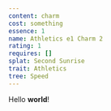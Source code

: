 ```yaml
---
content: charm
cost: something
essence: 1
name: Athletics e1 Charm 2
rating: 1
requires: []
splat: Second Sunrise
trait: Athletics
tree: Speed
---
```


Hello **world**!
